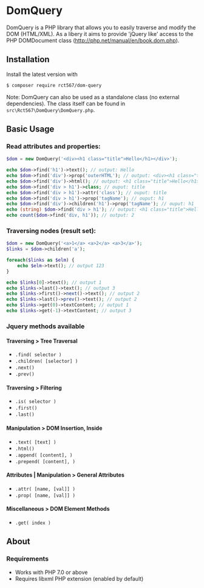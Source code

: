 # DomQuery


DomQuery is a PHP library that allows you to easily traverse and modify the DOM (HTML/XML). As a libery it aims to
provide 'jQuery like' access to the PHP DOMDocument class (http://php.net/manual/en/book.dom.php).  

## Installation

Install the latest version with

```bash
$ composer require rct567/dom-query
```

Note: DomQuery can also be used as a standalone class (no external dependencies). The class itself can be found in `src\Rct567\DomQuery\DomQuery.php`. 

## Basic Usage

### Read attributes and properties:

``` php
$dom = new DomQuery('<div><h1 class="title">Hello</h1></div>');

echo $dom->find('h1')->text(); // output: Hello
echo $dom->find('div')->prop('outerHTML'); // output: <div><h1 class="title">Hello</h1></div>
echo $dom->find('div')->html(); // output: <h1 class="title">Hello</h1>
echo $dom->find('div > h1')->class; // ouput: title
echo $dom->find('div > h1')->attr('class'); // ouput: title
echo $dom->find('div > h1')->prop('tagName'); // ouput: h1
echo $dom->find('div')->children('h1')->prop('tagName'); // ouput: h1
echo (string) $dom->find('div > h1'); // output: <h1 class="title">Hello</h1>
echo count($dom->find('div, h1')); // output: 2
```

### Traversing nodes (result set):

``` php
$dom = new DomQuery('<a>1</a> <a>2</a> <a>3</a>');
$links = $dom->children('a');

foreach($links as $elm) {
    echo $elm->text(); // output 123
}

echo $links[0]->text(); // output 1
echo $links->last()->text(); // output 3
echo $links->first()->next()->text(); // output 2
echo $links->last()->prev()->text(); // output 2
echo $links->get(0)->textContent; // output 1
echo $links->get(-1)->textContent; // output 3
```

### Jquery methods available

#### Traversing > Tree Traversal

- `.find( selector )`
- `.children( [selector] )`
- `.next()`
- `.prev()`

 #### Traversing > Filtering

- `.is( selector )`
- `.first()`
- `.last()`

 #### Manipulation > DOM Insertion, Inside

- `.text( [text] )`
- `.html()`
- `.append( [content], )`
- `.prepend( [content], )`

 #### Attributes | Manipulation > General Attributes

- `.attr( [name, [val]] )`
- `.prop( [name, [val]] )`

 #### Miscellaneous > DOM Element Methods

- `.get( index )`

## About

### Requirements

- Works with PHP 7.0 or above 
- Requires libxml PHP extension (enabled by default)

